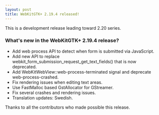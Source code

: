 ```yaml
---
layout: post
title: WebKitGTK+ 2.19.4 released!
---
```


This is a development release leading toward 2.20 series.

### What's new in the WebKitGTK+ 2.19.4 release?

 - Add web process API to detect when form is submitted via JavaScript.
 - Add new API to replace webkit_form_submission_request_get_text_fields() that is now deprecated.
 - Add WebKitWebView::web-process-terminated signal and deprecate web-process-crashed.
 - Fix rendering issues when editing text areas.
 - Use FastMalloc based GstAllocator for GStreamer.
 - Fix several crashes and rendering issues.
 - Translation updates: Swedish.

Thanks to all the contributors who made possible this release.
